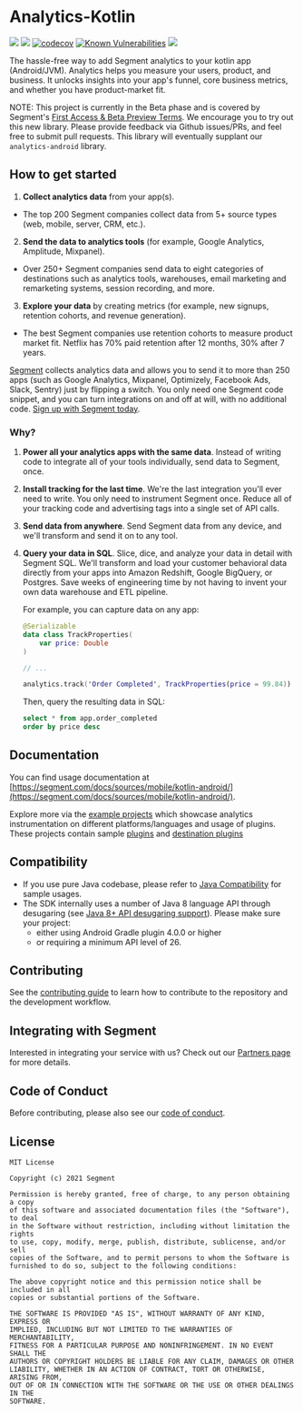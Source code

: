 # Analytics-Kotlin
[![](https://jitpack.io/v/segmentio/analytics-kotlin.svg)](https://jitpack.io/#segmentio/analytics-kotlin)
[![](https://github.com/segmentio/analytics-kotlin/actions/workflows/build.yml/badge.svg)](https://github.com/segmentio/analytics-kotlin/actions)
[![codecov](https://codecov.io/gh/segmentio/analytics-kotlin/branch/main/graph/badge.svg?token=U5FDRBZOXO)](https://codecov.io/gh/segmentio/analytics-kotlin)
[![Known Vulnerabilities](https://snyk.io/test/github/segmentio/analytics-kotlin/badge.svg)](https://snyk.io/test/github/segmentio/analytics-kotlin)
[![](https://img.shields.io/github/license/segmentio/analytics-kotlin)](https://github.com/segmentio/analytics-kotlin/blob/main/LICENSE)


The hassle-free way to add Segment analytics to your kotlin app (Android/JVM). Analytics helps you measure your users, product, and business. It unlocks insights into your app's funnel, core business metrics, and whether you have product-market fit.

NOTE: This project is currently in the Beta phase and is covered by Segment's [First Access & Beta Preview Terms](https://segment.com/legal/first-access-beta-preview/).  We encourage you
to try out this new library. Please provide feedback via Github issues/PRs, and feel free to submit pull requests.  This library will eventually 
supplant our `analytics-android` library.

## How to get started
1. **Collect analytics data** from your app(s).
  - The top 200 Segment companies collect data from 5+ source types (web, mobile, server, CRM, etc.).
2. **Send the data to analytics tools** (for example, Google Analytics, Amplitude, Mixpanel).
  - Over 250+ Segment companies send data to eight categories of destinations such as analytics tools, warehouses, email marketing and remarketing systems, session recording, and more.
3. **Explore your data** by creating metrics (for example, new signups, retention cohorts, and revenue generation).
  - The best Segment companies use retention cohorts to measure product market fit. Netflix has 70% paid retention after 12 months, 30% after 7 years.

[Segment](https://segment.com) collects analytics data and allows you to send it to more than 250 apps (such as Google Analytics, Mixpanel, Optimizely, Facebook Ads, Slack, Sentry) just by flipping a switch. You only need one Segment code snippet, and you can turn integrations on and off at will, with no additional code. [Sign up with Segment today](https://app.segment.com/signup).

### Why?
1. **Power all your analytics apps with the same data**. Instead of writing code to integrate all of your tools individually, send data to Segment, once.

2. **Install tracking for the last time**. We're the last integration you'll ever need to write. You only need to instrument Segment once. Reduce all of your tracking code and advertising tags into a single set of API calls.

3. **Send data from anywhere**. Send Segment data from any device, and we'll transform and send it on to any tool.

4. **Query your data in SQL**. Slice, dice, and analyze your data in detail with Segment SQL. We'll transform and load your customer behavioral data directly from your apps into Amazon Redshift, Google BigQuery, or Postgres. Save weeks of engineering time by not having to invent your own data warehouse and ETL pipeline.

   For example, you can capture data on any app:
    ```kotlin
    @Serializable
    data class TrackProperties(
        var price: Double
    )

    // ...

    analytics.track('Order Completed', TrackProperties(price = 99.84))
    ```
   Then, query the resulting data in SQL:
    ```sql
    select * from app.order_completed
    order by price desc
    ```

## Documentation

You can find usage documentation at [https://segment.com/docs/sources/mobile/kotlin-android/](https://segment.com/docs/sources/mobile/kotlin-android/).

Explore more via the [example projects](samples) which showcase analytics instrumentation on different platforms/languages and usage of plugins. These projects contain sample [plugins](samples/kotlin-android-app/src/main/java/com/segment/analytics/next/plugins) and [destination plugins](samples/kotlin-android-app-destinations/src/main/java/com/segment/analytics/destinations/plugins) 

## Compatibility

* If you use pure Java codebase, please refer to [Java Compatibility](JAVA_COMPAT.md) for sample usages.
* The SDK internally uses a number of Java 8 language API through desugaring (see [Java 8+ API desugaring support](https://developer.android.com/studio/write/java8-support#library-desugaring)). Please make sure your project:
  * either using Android Gradle plugin 4.0.0 or higher
  * or requiring a minimum API level of 26.


## Contributing

See the [contributing guide](CONTRIBUTING.md) to learn how to contribute to the repository and the development workflow.

## Integrating with Segment

Interested in integrating your service with us? Check out our [Partners page](https://segment.com/partners/) for more details.

## Code of Conduct

Before contributing, please also see our [code of conduct](CODE_OF_CONDUCT.md).

## License
```
MIT License

Copyright (c) 2021 Segment

Permission is hereby granted, free of charge, to any person obtaining a copy
of this software and associated documentation files (the "Software"), to deal
in the Software without restriction, including without limitation the rights
to use, copy, modify, merge, publish, distribute, sublicense, and/or sell
copies of the Software, and to permit persons to whom the Software is
furnished to do so, subject to the following conditions:

The above copyright notice and this permission notice shall be included in all
copies or substantial portions of the Software.

THE SOFTWARE IS PROVIDED "AS IS", WITHOUT WARRANTY OF ANY KIND, EXPRESS OR
IMPLIED, INCLUDING BUT NOT LIMITED TO THE WARRANTIES OF MERCHANTABILITY,
FITNESS FOR A PARTICULAR PURPOSE AND NONINFRINGEMENT. IN NO EVENT SHALL THE
AUTHORS OR COPYRIGHT HOLDERS BE LIABLE FOR ANY CLAIM, DAMAGES OR OTHER
LIABILITY, WHETHER IN AN ACTION OF CONTRACT, TORT OR OTHERWISE, ARISING FROM,
OUT OF OR IN CONNECTION WITH THE SOFTWARE OR THE USE OR OTHER DEALINGS IN THE
SOFTWARE.
```
